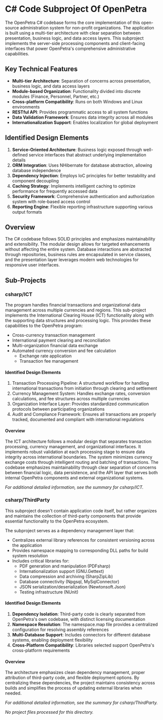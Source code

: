 # C# Code Subproject Of OpenPetra

The OpenPetra C# codebase forms the core implementation of this open-source administration system for non-profit organizations. The application is built using a multi-tier architecture with clear separation between presentation, business logic, and data access layers. This subproject implements the server-side processing components and client-facing interfaces that power OpenPetra's comprehensive administrative capabilities.

## Key Technical Features

- **Multi-tier Architecture**: Separation of concerns across presentation, business logic, and data access layers
- **Module-based Organization**: Functionality divided into discrete modules (Finance, Personnel, Partner, etc.)
- **Cross-platform Compatibility**: Runs on both Windows and Linux environments
- **RESTful API**: Provides programmatic access to all system functions
- **Data Validation Framework**: Ensures data integrity across all modules
- **Internationalization Support**: Enables localization for global deployment

## Identified Design Elements

1. **Service-Oriented Architecture**: Business logic exposed through well-defined service interfaces that abstract underlying implementation details
2. **ORM Integration**: Uses NHibernate for database abstraction, allowing database independence
3. **Dependency Injection**: Employs IoC principles for better testability and component decoupling
4. **Caching Strategy**: Implements intelligent caching to optimize performance for frequently accessed data
5. **Security Framework**: Comprehensive authentication and authorization system with role-based access control
6. **Reporting Engine**: Flexible reporting infrastructure supporting various output formats

## Overview
The C# codebase follows SOLID principles and emphasizes maintainability and extensibility. The modular design allows for targeted enhancements without affecting the entire system. Database interactions are abstracted through repositories, business rules are encapsulated in service classes, and the presentation layer leverages modern web technologies for responsive user interfaces.

## Sub-Projects

### csharp/ICT

The program handles financial transactions and organizational data management across multiple currencies and regions. This sub-project implements the International Clearing House (ICT) functionality along with the supporting data structures and processing logic. This provides these capabilities to the OpenPetra program:

- Cross-currency transaction management
- International payment clearing and reconciliation
- Multi-organization financial data exchange
- Automated currency conversion and fee calculation
  - Exchange rate application
  - Transaction fee management

#### Identified Design Elements

1. Transaction Processing Pipeline: A structured workflow for handling international transactions from initiation through clearing and settlement
2. Currency Management System: Handles exchange rates, conversion calculations, and fee structures across multiple currencies
3. Organization Interface Layer: Provides standardized communication protocols between participating organizations
4. Audit and Compliance Framework: Ensures all transactions are properly tracked, documented and compliant with international regulations

#### Overview
The ICT architecture follows a modular design that separates transaction processing, currency management, and organizational interfaces. It implements robust validation at each processing stage to ensure data integrity across international boundaries. The system minimizes currency exchange costs through intelligent routing and batching of transactions. The codebase emphasizes maintainability through clear separation of concerns between financial logic, data persistence, and the API layer that serves both internal OpenPetra components and external organizational systems.

  *For additional detailed information, see the summary for csharp/ICT.*

### csharp/ThirdParty

This subproject doesn't contain application code itself, but rather organizes and maintains the collection of third-party components that provide essential functionality to the OpenPetra ecosystem.

The subproject serves as a dependency management layer that:

- Centralizes external library references for consistent versioning across the application
- Provides namespace mapping to corresponding DLL paths for build system resolution
- Includes critical libraries for:
  - PDF generation and manipulation (PDFsharp)
  - Internationalization support (GNU.Gettext)
  - Data compression and archiving (SharpZipLib)
  - Database connectivity (Npgsql, MySqlConnector)
  - JSON serialization/deserialization (Newtonsoft.Json)
  - Testing infrastructure (NUnit)

#### Identified Design Elements

1. **Dependency Isolation**: Third-party code is clearly separated from OpenPetra's own codebase, with distinct licensing documentation
2. **Namespace Resolution**: The namespace.map file provides a centralized configuration for resolving assembly references
3. **Multi-Database Support**: Includes connectors for different database systems, enabling deployment flexibility
4. **Cross-Platform Compatibility**: Libraries selected support OpenPetra's cross-platform requirements

#### Overview
The architecture emphasizes clean dependency management, proper attribution of third-party code, and flexible deployment options. By centralizing these dependencies, the project maintains consistency across builds and simplifies the process of updating external libraries when needed.

  *For additional detailed information, see the summary for csharp/ThirdParty.*

*No project files processed for this directory.*

[Generated by the Sage AI expert workbench: 2025-03-30 02:22:57  https://sage-tech.ai/workbench]: #